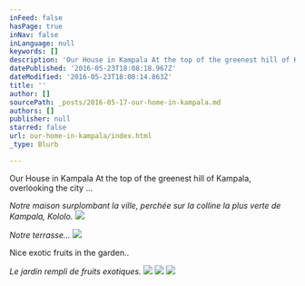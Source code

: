 ```yaml
---
inFeed: false
hasPage: true
inNav: false
inLanguage: null
keywords: []
description: 'Our House in Kampala At the top of the greenest hill of Kampala, overlooking the city ...'
datePublished: '2016-05-23T18:08:18.967Z'
dateModified: '2016-05-23T18:08:14.863Z'
title: ''
author: []
sourcePath: _posts/2016-05-17-our-home-in-kampala.md
authors: []
publisher: null
starred: false
url: our-home-in-kampala/index.html
_type: Blurb

---
```

Our House in Kampala At the top of the greenest hill of Kampala, overlooking the city ...

_Notre maison surplombant la ville, perchée sur la colline la plus verte de Kampala, Kololo._
![](https://the-grid-user-content.s3-us-west-2.amazonaws.com/2c90fd7c-6a78-4c90-a9d8-c00ffba8c59f.jpg)

_Notre terrasse..._
![](https://the-grid-user-content.s3-us-west-2.amazonaws.com/5a4b7762-9949-44c8-98e5-4dad05cde992.jpg)

Nice exotic fruits in the garden..

_Le jardin rempli de fruits exotiques._
![](https://the-grid-user-content.s3-us-west-2.amazonaws.com/11b881f9-31b6-47a1-a0a6-638dfd43676d.jpg)
![](https://the-grid-user-content.s3-us-west-2.amazonaws.com/04781002-14ee-4c9e-bbdc-250e4475e2a3.jpg)
![](https://the-grid-user-content.s3-us-west-2.amazonaws.com/1703e4d9-670c-4078-b779-e0bdf4af8d74.jpg)